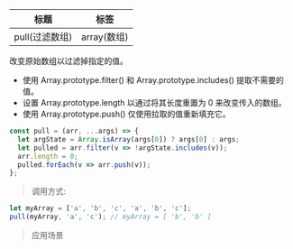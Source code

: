 | 标题           | 标签        |
| -------------- | ----------- |
| pull(过滤数组) | array(数组) |

改变原始数组以过滤掉指定的值。

- 使用 Array.prototype.filter() 和 Array.prototype.includes() 提取不需要的值。
- 设置 Array.prototype.length 以通过将其长度重置为 0 来改变传入的数组。
- 使用 Array.prototype.push() 仅使用拉取的值重新填充它。

```js
const pull = (arr, ...args) => {
  let argState = Array.isArray(args[0]) ? args[0] : args;
  let pulled = arr.filter(v => !argState.includes(v));
  arr.length = 0;
  pulled.forEach(v => arr.push(v));
};
```

> 调用方式:

```js
let myArray = ['a', 'b', 'c', 'a', 'b', 'c'];
pull(myArray, 'a', 'c'); // myArray = [ 'b', 'b' ]
```

> 应用场景
